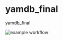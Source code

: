 # yamdb_final
yamdb_final

![example workflow](https://github.com/github/docs/actions/workflows/yamdb_workflow.yml/badge.svg)